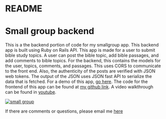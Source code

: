 # README

# Small group backend

This is a the backend portion of code for my smallgroup app. This backend app is built using Ruby on Rails API. This app is made for a user to submit bible study topics. A user can post the bible topic, add bible passages, and add comments to bible topics. For the backend, this contains the models for the user, topics, comments, and passages. This uses CORS to communicate to the front end. Also, the authenticity of the posts are verified with JSON web tokens. The output of the JSON uses JSON fast API to serialize the data that is fetched. For a demo of this app, [go here](https://jolly-khorana-0814fc.netlify.app). The code for the frontend of this app can be found at [my github link](https://github.com/ting682/smallgroup-frontend). A video walkthrough can be found in [youtube](https://www.youtube.com/watch?v=gzb9VecaUb0). 

[![small group](http://img.youtube.com/vi/gzb9VecaUb0/0.jpg)](http://www.youtube.com/watch?v=gzb9VecaUb0)

If there are comments or questions, please email me [here](mailto:tchung682@gmail.com)


